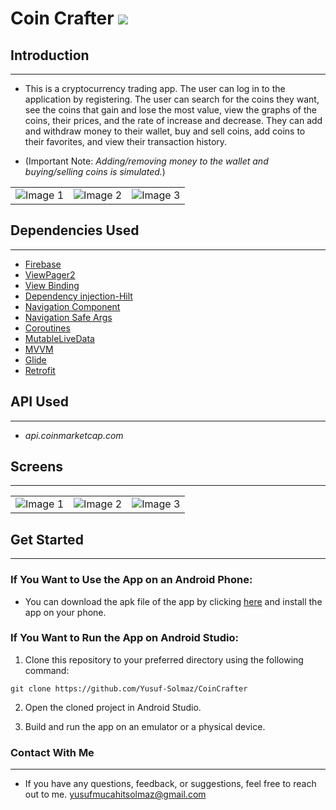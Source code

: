 # Coin Crafter <img src="https://img.shields.io/badge/-Kotlin-7c6fe1?style=flat&logo=kotlin&logoColor=white">

## Introduction 
--------------------------------
* This is a cryptocurrency trading app. The user can log in to the application by registering. The user can search for the coins they want, see the coins that gain and lose the most value, view the graphs of the coins, their prices, and the rate of increase and decrease. They can add and withdraw money to their wallet, buy and sell coins, add coins to their favorites, and view their transaction history.
  
* (Important Note: _Adding/removing money to the wallet and buying/selling coins is simulated._)
 
 <table>
  <tr>
    <td><img src="https://github.com/Yusuf-Solmaz/CoinCrafter/assets/83172478/7095924d-61a9-4bd0-ac12-a24a193caaa4" alt="Image 1"></td>
    <td><img src="https://github.com/Yusuf-Solmaz/CoinCrafter/assets/83172478/15155fa6-07d9-4dd7-8fe0-53a48a4be123" alt="Image 2"></td>
    <td><img src="https://github.com/Yusuf-Solmaz/CoinCrafter/assets/83172478/00833e35-f695-44ef-beba-02cfa125e8a3" alt="Image 3"></td>
  </tr>
</table>

## Dependencies Used

--------------------------------

* [Firebase](https://firebase.google.com/)
* [ViewPager2](https://developer.android.com/jetpack/androidx/releases/viewpager2)
* [View Binding](https://developer.android.com/topic/libraries/view-binding)
* [Dependency injection-Hilt](https://developer.android.com/training/dependency-injection/hilt-android)
* [Navigation Component](https://developer.android.com/guide/navigation/navigation-getting-started)
* [Navigation Safe Args](https://developer.android.com/guide/navigation/use-graph/safe-args)
* [Coroutines](https://developer.android.com/kotlin/coroutines?hl=tr)
* [MutableLiveData](https://developer.android.com/reference/android/arch/lifecycle/MutableLiveData)
* [MVVM](https://developer.android.com/topic/libraries/architecture/viewmodel#implement)
* [Glide](https://github.com/bumptech/glide)
* [Retrofit](https://square.github.io/retrofit/)

## API Used

--------------------------------
* _api.coinmarketcap.com_


## Screens
--------------------------------

  <table>
  <tr>
    <td><img src="https://github.com/Yusuf-Solmaz/CoinCrafter/assets/83172478/df35cb1c-5eda-4d31-99bd-b842b24ce181" alt="Image 1"></td>
    <td><img src="https://github.com/Yusuf-Solmaz/CoinCrafter/assets/83172478/7eb677ca-e80e-4228-a9b4-98385a62d488" alt="Image 2"></td>
    <td><img src="https://github.com/Yusuf-Solmaz/CoinCrafter/assets/83172478/ee0021dc-4d85-4dc6-8b89-8eda9ab468ca" alt="Image 3"></td>
  </tr>
</table>


## Get Started
--------------------------------

### If You Want to Use the App on an Android Phone:

* You can download the apk file of the app by clicking [here](https://drive.google.com/drive/folders/1S4civvLTYjIeIQioiPCQR9pfTOnUQn2I?usp=sharing) and install the app on your phone.

 ### If You Want to Run the App on Android Studio:

1. Clone this repository to your preferred directory using the following command:

```
git clone https://github.com/Yusuf-Solmaz/CoinCrafter
```
2. Open the cloned project in Android Studio.

3. Build and run the app on an emulator or a physical device.


### Contact With Me
--------------------------------

* If you have any questions, feedback, or suggestions, feel free to reach out to me.
yusufmucahitsolmaz@gmail.com



